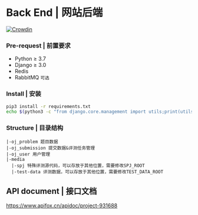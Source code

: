 # Back End | 网站后端

[![Crowdin](https://badges.crowdin.net/genuine-oj-backend/localized.svg)](https://crowdin.com/project/genuine-oj-backend)

### Pre-request | 前置要求

* Python ≥ 3.7
* Django ≥ 3.0
* Redis
* RabbitMQ `可选`

### Install | 安装

```bash
pip3 install -r requirements.txt
echo $(python3 -c "from django.core.management import utils;print(utils.get_random_secret_key())") > secret.key
```

### Structure | 目录结构

```text
|-oj_problem 题目数据
|-oj_submission 提交数据&评测任务管理
|-oj_user 用户管理
|-media
  |-spj 特殊评测源代码，可以存放于其他位置，需要修改SPJ_ROOT
  |-test-data 评测数据，可以存放于其他位置，需要修改TEST_DATA_ROOT
```

## API document | 接口文档
https://www.apifox.cn/apidoc/project-931688